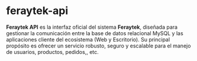 # feraytek-api
**Feraytek API** es la interfaz oficial del sistema **Feraytek**, diseñada para gestionar la comunicación entre la base de datos relacional MySQL y las aplicaciones cliente del ecosistema (Web y Escritorio).   Su principal propósito es ofrecer un servicio robusto, seguro y escalable para el manejo de usuarios, productos, pedidos,, etc.
